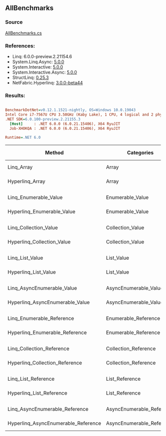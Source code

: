 ﻿## AllBenchmarks

### Source
[AllBenchmarks.cs](../NetFabric.Hyperlinq.Benchmarks/Benchmarks/AllBenchmarks.cs)

### References:
- Linq: 6.0.0-preview.2.21154.6
- System.Linq.Async: [5.0.0](https://www.nuget.org/packages/System.Linq.Async/5.0.0)
- System.Interactive: [5.0.0](https://www.nuget.org/packages/System.Interactive/5.0.0)
- System.Interactive.Async: [5.0.0](https://www.nuget.org/packages/System.Interactive.Async/5.0.0)
- StructLinq: [0.25.3](https://www.nuget.org/packages/StructLinq/0.25.3)
- NetFabric.Hyperlinq: [3.0.0-beta44](https://www.nuget.org/packages/NetFabric.Hyperlinq/3.0.0-beta44)

### Results:
``` ini

BenchmarkDotNet=v0.12.1.1521-nightly, OS=Windows 10.0.19043
Intel Core i7-7567U CPU 3.50GHz (Kaby Lake), 1 CPU, 4 logical and 2 physical cores
.NET SDK=6.0.100-preview.2.21155.3
  [Host]     : .NET 6.0.0 (6.0.21.15406), X64 RyuJIT
  Job-XHOKQA : .NET 6.0.0 (6.0.21.15406), X64 RyuJIT

Runtime=.NET 6.0  

```
|                              Method |                Categories | Count |       Mean |   Error |  StdDev | Ratio |  Gen 0 | Gen 1 | Gen 2 | Allocated |
|------------------------------------ |-------------------------- |------ |-----------:|--------:|--------:|------:|-------:|------:|------:|----------:|
|                          Linq_Array |                     Array |   100 |   592.0 ns | 2.18 ns | 1.82 ns |  1.00 | 0.0153 |     - |     - |      32 B |
|                     Hyperlinq_Array |                     Array |   100 |   193.8 ns | 1.53 ns | 1.28 ns |  0.33 |      - |     - |     - |         - |
|                                     |                           |       |            |         |         |       |        |       |       |           |
|               Linq_Enumerable_Value |          Enumerable_Value |   100 |   757.1 ns | 9.53 ns | 8.92 ns |  1.00 | 0.0153 |     - |     - |      32 B |
|          Hyperlinq_Enumerable_Value |          Enumerable_Value |   100 |   228.8 ns | 1.41 ns | 1.25 ns |  0.30 |      - |     - |     - |         - |
|                                     |                           |       |            |         |         |       |        |       |       |           |
|               Linq_Collection_Value |          Collection_Value |   100 |   750.8 ns | 2.92 ns | 2.74 ns |  1.00 | 0.0153 |     - |     - |      32 B |
|          Hyperlinq_Collection_Value |          Collection_Value |   100 |   206.9 ns | 1.60 ns | 1.34 ns |  0.28 |      - |     - |     - |         - |
|                                     |                           |       |            |         |         |       |        |       |       |           |
|                     Linq_List_Value |                List_Value |   100 |   729.5 ns | 6.13 ns | 5.12 ns |  1.00 | 0.0153 |     - |     - |      32 B |
|                Hyperlinq_List_Value |                List_Value |   100 |   614.8 ns | 6.33 ns | 5.92 ns |  0.84 |      - |     - |     - |         - |
|                                     |                           |       |            |         |         |       |        |       |       |           |
|          Linq_AsyncEnumerable_Value |     AsyncEnumerable_Value |   100 | 1,847.2 ns | 9.89 ns | 8.77 ns |  1.00 | 0.0153 |     - |     - |      32 B |
|     Hyperlinq_AsyncEnumerable_Value |     AsyncEnumerable_Value |   100 |   273.3 ns | 1.04 ns | 0.92 ns |  0.15 |      - |     - |     - |         - |
|                                     |                           |       |            |         |         |       |        |       |       |           |
|           Linq_Enumerable_Reference |      Enumerable_Reference |   100 |   726.7 ns | 3.21 ns | 3.00 ns |  1.00 | 0.0153 |     - |     - |      32 B |
|      Hyperlinq_Enumerable_Reference |      Enumerable_Reference |   100 |   780.2 ns | 6.27 ns | 5.23 ns |  1.07 | 0.0153 |     - |     - |      32 B |
|                                     |                           |       |            |         |         |       |        |       |       |           |
|           Linq_Collection_Reference |      Collection_Reference |   100 |   754.7 ns | 7.32 ns | 6.11 ns |  1.00 | 0.0153 |     - |     - |      32 B |
|      Hyperlinq_Collection_Reference |      Collection_Reference |   100 |   757.3 ns | 3.90 ns | 3.65 ns |  1.00 | 0.0153 |     - |     - |      32 B |
|                                     |                           |       |            |         |         |       |        |       |       |           |
|                 Linq_List_Reference |            List_Reference |   100 |   724.9 ns | 4.12 ns | 3.85 ns |  1.00 | 0.0153 |     - |     - |      32 B |
|            Hyperlinq_List_Reference |            List_Reference |   100 |   611.9 ns | 2.85 ns | 2.66 ns |  0.84 |      - |     - |     - |         - |
|                                     |                           |       |            |         |         |       |        |       |       |           |
|      Linq_AsyncEnumerable_Reference | AsyncEnumerable_Reference |   100 | 1,846.2 ns | 6.31 ns | 5.90 ns |  1.00 | 0.0153 |     - |     - |      32 B |
| Hyperlinq_AsyncEnumerable_Reference | AsyncEnumerable_Reference |   100 |   301.6 ns | 2.90 ns | 2.27 ns |  0.16 | 0.0153 |     - |     - |      32 B |
